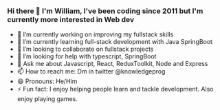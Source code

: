 ### Hi there 👋 I'm William, I've been coding since 2011 but I'm currently more interested in Web dev

- 🔭 I’m currently working on improving my fullstack skills
- 🌱 I’m currently learning full-stack development with Java SpringBoot
- 👯 I’m looking to collaborate on fullstack projects
- 🤔 I’m looking for help with typescript, SpringBoot
- 💬 Ask me about Javascript, React, ReduxToolkit, Node and Express
- 📫 How to reach me: Dm in twitter @knowledgeprog
- 😄 Pronouns: He/Him
- ⚡ Fun fact: I enjoy helping people learn and tackle development. Also enjoy playing games. 

<!--
**wfeliciano20/wfeliciano20** is a ✨ _special_ ✨ repository because its `README.md` (this file) appears on your GitHub profile.

Here are some ideas to get you started:

- 🔭 I’m currently working on ...
- 🌱 I’m currently learning ...
- 👯 I’m looking to collaborate on ...
- 🤔 I’m looking for help with ...
- 💬 Ask me about ...
- 📫 How to reach me: ...
- 😄 Pronouns: ...
- ⚡ Fun fact: ...
-->
